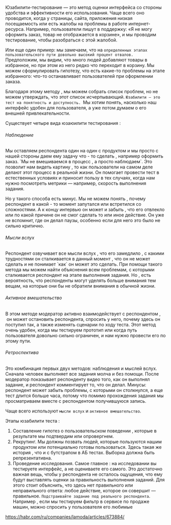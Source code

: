 Юзабилити-тестирование — это метод оценки интерфейса со стороны удобства и эффективности его использования. Чаще всего оно проводится, когда у страницы, сайта, приложения низкая посещаемость или есть жалобы на проблемы в работе интернет-ресурса. Например, пользователи пишут в поддержку: «Я не могу оформить заказ, товар не отображается в корзине», и мы проводим тестирование, чтобы разобраться с этой жалобой.

Или еще один пример: мы замечаем, что на `определенных этапах пользовательского пути довольно высокий процент отвалов.` Предположим, мы видим, что много людей добавляют товары в избранное, но при этом из него редко что переходит в корзину. Мы можем сформулировать гипотезу, что есть какие-то проблемы на этапе избранного: что-то останавливает пользователей при оформлении заказа.

Благодаря этому методу , мы можем собрать список проблем, но не можем утверждать, что этот список исчерпывающий. `Юзабилити — это тест на понятность и доступность. `Мы хотим понять, насколько наш интерфейс удобен для пользователя, а уже потом думаем о его внешней привлекательности.

Существует четыре вида юзаюилити тестирования : 

<h6>Наблюдение</h6> 
Мы оставляем респондента один на один с продуктом и мы просто с нашей стороны даем ему задачу что - то сделать , например оформить заказ. `Мы не вмешиваемся в процесс , а просто наблюдаем`. Это позволит нам видеть картину , то как пользователи на самом деле делают этот процесс в реальной жизни. Он помогает провести тест в естественных условиях и приносит пользу в тех случаях, когда нам нужно посмотреть метрики — например, скорость выполнения задания.

Но у такого способа есть минус. Мы не можем понять , почему респондент в какой - то момент запутался или встретился со сложностями. А к концу интервью он может и забыть , что его отвлекло или по какой причине он не смог сделать то или иное действие. Он уже не вспомнит, где он делал паузы, особенно если для него это было не сильно критично.

<h6>Мысли вслух</h6>
Респондент озвучивает все мысли вслух , что его замедлило , с какими трудностями он сталкивается в данный момент , что он не может сделать и не понимает `как` он может это сделать. При помощи такого метода мы можем найти объяснения всем проблемам, с которыми сталкивается респондент на этапе выполнения задания.
 Но , есть вероятность, что респонденты могут уделять больше внимания тем вещам, на которые они бы не обратили внимания в обычной жизни.


<h6>Активное вмешательство</h6>
В этом методе модератор активно взаимодействует с респондентом ,  он может остановить респондента, спросить у него, почему здесь он поступил так, а также изменять сценарии по ходу теста. Этот метод очень удобен, когда мы тестируем прототип или когда путь пользователя довольно сильно ограничен, и нам нужно провести его по этому пути.


<h6>Ретроспектива</h6>
Это комбинация первых двух методов: наблюдения и мыслей вслух. Сначала человек выполняет все задания молча и без помощи. После модератор показывает респонденту видео того, как он выполнял задание, и респондент комментирует то, что он делал.
Минусы: респондент может забыть проблемы, с которыми он столкнулся, а еще тест длится больше часа, потому что помимо прохождения задания мы просматриваем вместе с респондентом получившуюся запись.

Чаще всего используют `мысли вслух` и `активное вмешательство`.

Этапы юзабилити теста : 
1) Составление гипотез о пользовательском поведении , которые в результате мы подтвердим или опровергнем. 
2) Рекрутинг. Мы должны позвать людей, которые пользуются нашим продуктом или потенциально готовы пользоваться. Здесь такая же история , что и с бутстрапом в АБ тестах. Выборка должна быть репрезентативна. 
3) Проведение исследования. Самое главное : на исследовании вы тестируете интерфейс, а не оцениваете его самого. Это достаточно важная вещь, чтобы у респондента не осталось ощущения, что ему будут выставлять оценки за правильность выполнения заданий. Для этого стоит объяснить, что здесь нет правильного или неправильного ответа: любое действие, которое он совершит — правильное. `Подстраивайте задание под реального респондента`. Например , если мы тестируем фильтр в сервисе по продаже машин, можно спросить у пользователя его любимые 







https://habr.com/ru/companies/lamoda/articles/673884/